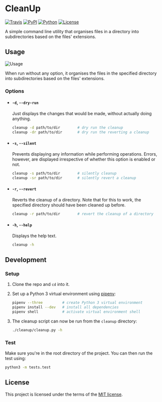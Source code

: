 # CleanUp

[![Travis][travis-shield]][travis-link]
[![PyPI][pypi-shield]][pypi-link]
[![Python][python-shield]][pypi-link]
[![License][license-shield]][license-link]

A simple command line utility that organises files in a directory into subdirectories based on the files' extensions.

## Usage

![Usage](https://i.imgur.com/iATfu3Y.png)

When run without any option, it organises the files in the specified directory into subdirectories based on the files' extensions.

### Options

* #### `-d`, `--dry-run`
  
  Just displays the changes that would be made, without actually doing anything.
  
  ```bash
  cleanup -d path/to/dir        # dry run the cleanup
  cleanup -dr path/to/dir       # dry run the reverting a cleanup
  ```

* #### `-s`, `--silent`
  
  Prevents displaying any information while performing operations. Errors, however, are displayed irrespective of whether this option is enabled or not.

  ```bash
  cleanup -s path/to/dir        # silently cleanup
  cleanup -sr path/to/dir       # silently revert a cleanup
  ```

* #### `-r`, `--revert`
  
  Reverts the cleanup of a directory. Note that for this to work, the specified directory should have been cleaned up before.

  ```bash
  cleanup -r path/to/dir        # revert the cleanup of a directory
  ```

* #### `-h`, `--help`
  
  Displays the help text.

  ```bash
  cleanup -h
  ```

## Development

### Setup

1. Clone the repo and `cd` into it.

2. Set up a Python 3 virtual environment using [pipenv](https://docs.pipenv.org):
   ```bash
   pipenv --three         # create Python 3 virtual environment
   pipenv install --dev   # install all dependencies
   pipenv shell           # activate virtual environment shell
   ```

3. The cleanup script can now be run from the `cleanup` directory:
   ```bash
   ./cleanup/cleanup.py -h
   ```

### Test

Make sure you're in the root directory of the project. You can then run the test using:
```bash
python3 -m tests.test
```

## License

This project is licensed under the terms of the [MIT license][license-link].


[travis-shield]: https://img.shields.io/travis/faheel/cleanup.svg?style=for-the-badge
[travis-link]: https://travis-ci.org/faheel/cleanup
[pypi-shield]: https://img.shields.io/pypi/v/cleanup.svg?style=for-the-badge
[pypi-link]: https://pypi.org/project/cleanup
[python-shield]: https://img.shields.io/pypi/pyversions/cleanup.svg?style=for-the-badge
[license-shield]: https://img.shields.io/github/license/faheel/cleanup.svg?style=for-the-badge
[license-link]: https://github.com/faheel/cleanup/blob/master/LICENSE
